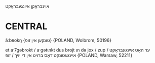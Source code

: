 אײַנבראָקן
אײַנגעבראָקט

CENTRAL
========

ãːbʀokŋ {טונקען אין זופּ} {POLAND, Wolbrom, 50196}

et aˑ̃7gəbrokt / aˑgətɩnkt dus brojt ɩn də jox / zup ער האָט אײַנגעבראָקט / אײַנגעטונקט דאָס ברויט אין די יויך / זופּ {POLAND, Warsaw, 52211}
